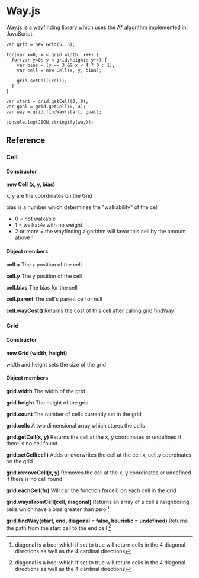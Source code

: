 # Way.js

Way.js is a wayfinding library which uses the [A* algorithm](https://en.wikipedia.org/wiki/A*_search_algorithm) implemented in JavaScript.

```
var grid = new Grid(5, 5);

for(var x=0; x < grid.width; x++) {
  for(var y=0; y < grid.height; y++) {
    var bias = (y == 3 && x < 4 ? 0 : 1);
    var cell = new Cell(x, y, bias);

    grid.setCell(cell);
  }
}

var start = grid.getCell(0, 0);
var goal = grid.getCell(0, 4);
var way = grid.findWay(start, goal);

console.log(JSON.stringify(way));

```

## Reference

### Cell

#### Constructor

**new Cell (x, y, bias)**

x, y are the coordinates on the Grid

bias is a number which determines the "walkability" of the cell
* 0 = not walkable
* 1 = walkable with no weight
* 2 or more = the wayfinding algorithm will favor this cell by the amount above 1

#### Object members

**cell.x**
The x position of the cell

**cell.y**
The y position of the cell

**cell.bias**
The bias for the cell

**cell.parent**
The cell's parent cell or null

**cell.wayCost()**
Returns the cost of this cell after calling grid.findWay


### Grid

#### Constructor

**new Grid (width, height)**

width and height sets the size of the grid

#### Object members

**grid.width**
The width of the grid

**grid.height**
The height of the grid

**grid.count**
The number of cells currently set in the grid

**grid.cells**
A two dimensional array which stores the cells

**grid.getCell(x, y)**
Returns the cell at the x, y coordinates or undefined if there is no cell found

**grid.setCell(cell)**
Adds or overwrites the cell at the cell.x, cell.y coordinates on the grid

**grid.removeCell(x, y)**
Removes the cell at the x, y coordinates or undefined if there is no cell found

**grid.eachCell(fn)**
Will call the function fn(cell) on each cell in the grid

**grid.waysFromCell(cell, diagonal)**
Returns an array of a cell's neighboring cells which have a bias greater than zero [^1]

**grid.findWay(start, end, diagonal = false, heuristic = undefined)**
Returns the path from the start cell to the end cell [^1]


[^1]: diagonal is a bool which if set to true will return cells in the 4 diagonal directions as well as the 4 cardinal directions
